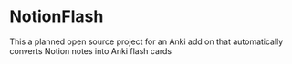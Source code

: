# NotionFlash
This a planned open source project for an Anki add on that automatically converts Notion notes into Anki flash cards
